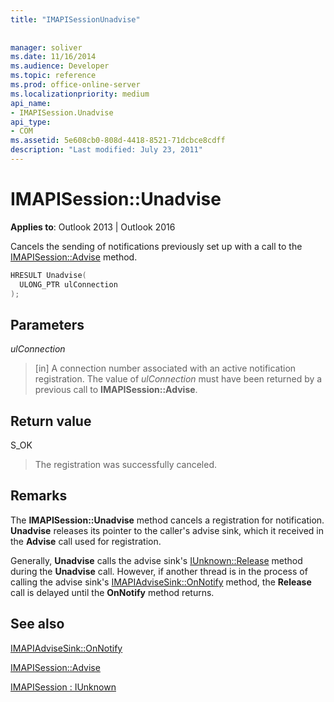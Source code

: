 ```yaml
---
title: "IMAPISessionUnadvise"
 
 
manager: soliver
ms.date: 11/16/2014
ms.audience: Developer
ms.topic: reference
ms.prod: office-online-server
ms.localizationpriority: medium
api_name:
- IMAPISession.Unadvise
api_type:
- COM
ms.assetid: 5e608cb0-808d-4418-8521-71dcbce8cdff
description: "Last modified: July 23, 2011"
---
```


# IMAPISession::Unadvise

  
  
**Applies to**: Outlook 2013 | Outlook 2016 
  
Cancels the sending of notifications previously set up with a call to the [IMAPISession::Advise](imapisession-advise.md) method. 
  
```cpp
HRESULT Unadvise(
  ULONG_PTR ulConnection
);
```

## Parameters

 _ulConnection_
  
> [in] A connection number associated with an active notification registration. The value of  _ulConnection_ must have been returned by a previous call to **IMAPISession::Advise**.
    
## Return value

S_OK 
  
> The registration was successfully canceled.
    
## Remarks

The **IMAPISession::Unadvise** method cancels a registration for notification. **Unadvise** releases its pointer to the caller's advise sink, which it received in the **Advise** call used for registration. 
  
Generally, **Unadvise** calls the advise sink's [IUnknown::Release](https://msdn.microsoft.com/library/ms682317%28v=VS.85%29.aspx) method during the **Unadvise** call. However, if another thread is in the process of calling the advise sink's [IMAPIAdviseSink::OnNotify](imapiadvisesink-onnotify.md) method, the **Release** call is delayed until the **OnNotify** method returns. 
  
## See also



[IMAPIAdviseSink::OnNotify](imapiadvisesink-onnotify.md)
  
[IMAPISession::Advise](imapisession-advise.md)
  
[IMAPISession : IUnknown](imapisessioniunknown.md)

